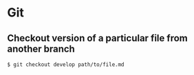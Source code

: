 # Git

## Checkout version of a particular file from another branch
```
$ git checkout develop path/to/file.md
```
